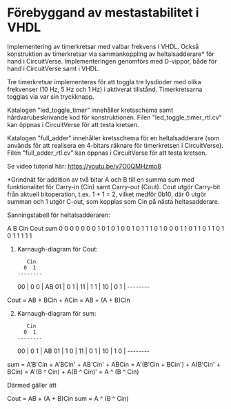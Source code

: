 # Förebyggand av mestastabilitet i VHDL
Implementering av timerkretsar med valbar frekvens i VHDL.
Också konstruktion av timerkretsar via sammankoppling av heltalsadderare* för hand i CircuitVerse.
Implementeringen genomförs med D-vippor, både för hand i CircuitVerse samt i VHDL.

Tre timerkretsar implementeras för att toggla tre lysdioder med olika frekvenser (10 Hz, 5 Hz och 1 Hz) i aktiverat tillstånd.
Timerkretsarna togglas via var sin tryckknapp.

Katalogen "led_toggle_timer" innehåller kretsschema samt hårdvarubeskrivande kod för konstruktionen.
Filen "led_toggle_timer_rtl.cv" kan öppnas i CircuitVerse för att testa kretsen.

Katalogen "full_adder" innehåller kretsschema för en heltalsadderare (som används för att realisera en 4-bitars räknare för timerkretsen i CircuitVerse).
Filen "full_adder_rtl.cv" kan öppnas i CircuitVerse för att testa kretsen.

Se video tutorial här:
https://youtu.be/v7O0QMHzmo8

*Grindnät för addition av två bitar A och B till en summa sum med funktionalitet för Carry-in (Cin) samt Carry-out (Cout).
Cout utgör Carry-bit från aktuell bitoperation, t.ex. 1 + 1 = 2, vilket medför 0b10, där 0 utgör summan och 1 utgör C-out,
som kopplas som Cin på nästa heltasadderare.

Sanningstabell för heltalsadderaren:

A B Cin Cout sum
0 0 0     0  0
0 0 1     0  1
0 1 0     0  1
0 1 1     1  0
1 0 0     0  1
1 0 1     1  0
1 1 0     1  0
1 1 1     1  1


1. Karnaugh-diagram för Cout:

          Cin
         0  1
       --------
    00 | 0  0 |
AB  01 | 0  1 |
    11 | 1  1 |
	10 | 0  1 |
	   --------
	
Cout = AB + BCin + ACin = AB + (A + B)Cin

2. Karnaugh-diagram för sum:

          Cin
         0  1
       --------
    00 | 0  1 |
AB  01 | 1  0 |
    11 | 0  1 |
	10 | 1  0 |
	   --------
	   
sum = A'B'Cin + A'BCin' + AB'Cin' + ABCin = A'(B'Cin + BCin') + A(B'Cin' + BCin) = A'(B ^ Cin) + A(B ^ Cin)' = A ^ (B ^ Cin)
	

Därmed gäller att

Cout = AB + (A + B)Cin
sum = A ^ (B ^ Cin)

